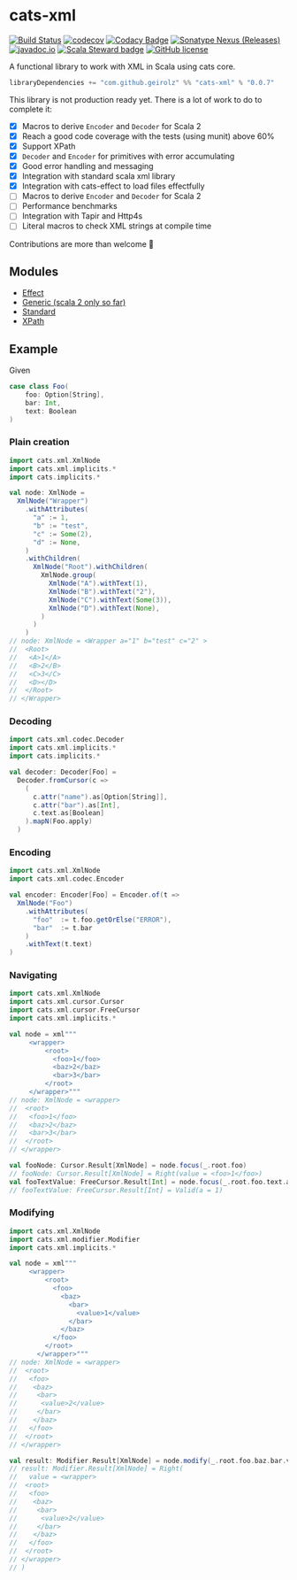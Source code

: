 # cats-xml

[![Build Status](https://github.com/geirolz/cats-xml/actions/workflows/cicd.yml/badge.svg)](https://github.com/geirolz/cats-xml/actions)
[![codecov](https://img.shields.io/codecov/c/github/geirolz/cats-xml)](https://codecov.io/gh/geirolz/cats-xml)
[![Codacy Badge](https://app.codacy.com/project/badge/Grade/3101ec45f0114ad0abde91181c8c238c)](https://www.codacy.com/gh/geirolz/cats-xml/dashboard?utm_source=github.com&amp;utm_medium=referral&amp;utm_content=geirolz/cats-xml&amp;utm_campaign=Badge_Grade)
[![Sonatype Nexus (Releases)](https://img.shields.io/nexus/r/com.github.geirolz/cats-xml-core_2.13?server=https%3A%2F%2Foss.sonatype.org)](https://mvnrepository.com/artifact/com.github.geirolz/cats-xml-core)
[![javadoc.io](https://javadoc.io/badge2/com.github.geirolz/cats-xml-core_2.13/javadoc.io.svg)](https://javadoc.io/doc/com.github.geirolz/cats-xml-core_2.13)
[![Scala Steward badge](https://img.shields.io/badge/Scala_Steward-helping-blue.svg?style=flat&logo=data:image/png;base64,iVBORw0KGgoAAAANSUhEUgAAAA4AAAAQCAMAAAARSr4IAAAAVFBMVEUAAACHjojlOy5NWlrKzcYRKjGFjIbp293YycuLa3pYY2LSqql4f3pCUFTgSjNodYRmcXUsPD/NTTbjRS+2jomhgnzNc223cGvZS0HaSD0XLjbaSjElhIr+AAAAAXRSTlMAQObYZgAAAHlJREFUCNdNyosOwyAIhWHAQS1Vt7a77/3fcxxdmv0xwmckutAR1nkm4ggbyEcg/wWmlGLDAA3oL50xi6fk5ffZ3E2E3QfZDCcCN2YtbEWZt+Drc6u6rlqv7Uk0LdKqqr5rk2UCRXOk0vmQKGfc94nOJyQjouF9H/wCc9gECEYfONoAAAAASUVORK5CYII=)](https://scala-steward.org)
[![GitHub license](https://img.shields.io/github/license/geirolz/cats-xml)](https://github.com/geirolz/cats-xml/blob/master/LICENSE)

A functional library to work with XML in Scala using cats core.

```sbt
libraryDependencies += "com.github.geirolz" %% "cats-xml" % "0.0.7"
```

This library is not production ready yet. There is a lot of work to do to complete it:
- [X] Macros to derive `Encoder` and `Decoder` for Scala 2
- [X] Reach a good code coverage with the tests (using munit) above 60%
- [X] Support XPath
- [X] `Decoder` and `Encoder` for primitives with error accumulating
- [X] Good error handling and messaging 
- [X] Integration with standard scala xml library
- [X] Integration with cats-effect to load files effectfully
- [ ] Macros to derive `Encoder` and `Decoder` for Scala 2
- [ ] Performance benchmarks
- [ ] Integration with Tapir and Http4s
- [ ] Literal macros to check XML strings at compile time

Contributions are more than welcome 💪

## Modules
- [Effect](docs/compiled/effect.md)
- [Generic (scala 2 only so far)](docs/compiled/generic.md)
- [Standard](docs/compiled/standard.md)
- [XPath](docs/compiled/xpath.md)

## Example
Given
```scala
case class Foo(
    foo: Option[String], 
    bar: Int, 
    text: Boolean
)
```

### Plain creation
```scala
import cats.xml.XmlNode
import cats.xml.implicits.*
import cats.implicits.*

val node: XmlNode = 
  XmlNode("Wrapper")
    .withAttributes(
      "a" := 1,
      "b" := "test",
      "c" := Some(2),
      "d" := None,
    )
    .withChildren(
      XmlNode("Root").withChildren(
        XmlNode.group(
          XmlNode("A").withText(1),
          XmlNode("B").withText("2"),
          XmlNode("C").withText(Some(3)),
          XmlNode("D").withText(None),
        )
      )
    )
// node: XmlNode = <Wrapper a="1" b="test" c="2" >
//  <Root>
//   <A>1</A>
//   <B>2</B>
//   <C>3</C>
//   <D></D>
//  </Root>
// </Wrapper>
```

### Decoding
```scala
import cats.xml.codec.Decoder
import cats.xml.implicits.*
import cats.implicits.*

val decoder: Decoder[Foo] =
  Decoder.fromCursor(c =>
    (
      c.attr("name").as[Option[String]],
      c.attr("bar").as[Int],
      c.text.as[Boolean]
    ).mapN(Foo.apply)
  )
```

### Encoding
```scala
import cats.xml.XmlNode
import cats.xml.codec.Encoder

val encoder: Encoder[Foo] = Encoder.of(t =>
  XmlNode("Foo")
    .withAttributes(
      "foo"  := t.foo.getOrElse("ERROR"),
      "bar"  := t.bar
    )
    .withText(t.text)
)
```

### Navigating
```scala
import cats.xml.XmlNode
import cats.xml.cursor.Cursor
import cats.xml.cursor.FreeCursor
import cats.xml.implicits.*

val node = xml"""
     <wrapper>
         <root>
           <foo>1</foo>
           <baz>2</baz>
           <bar>3</bar>
         </root>
     </wrapper>"""
// node: XmlNode = <wrapper>
//  <root>
//   <foo>1</foo>
//   <baz>2</baz>
//   <bar>3</bar>
//  </root>
// </wrapper>

val fooNode: Cursor.Result[XmlNode] = node.focus(_.root.foo)
// fooNode: Cursor.Result[XmlNode] = Right(value = <foo>1</foo>)
val fooTextValue: FreeCursor.Result[Int] = node.focus(_.root.foo.text.as[Int])
// fooTextValue: FreeCursor.Result[Int] = Valid(a = 1)
```

### Modifying
```scala
import cats.xml.XmlNode
import cats.xml.modifier.Modifier
import cats.xml.implicits.*

val node = xml"""
     <wrapper>
         <root>
           <foo>
             <baz>
               <bar>
                 <value>1</value>
               </bar>
             </baz>
           </foo>
         </root>
       </wrapper>"""
// node: XmlNode = <wrapper>
//  <root>
//   <foo>
//    <baz>
//     <bar>
//      <value>2</value>
//     </bar>
//    </baz>
//   </foo>
//  </root>
// </wrapper>

val result: Modifier.Result[XmlNode] = node.modify(_.root.foo.baz.bar.value.modifyIfNode(_.withText(2)))
// result: Modifier.Result[XmlNode] = Right(
//   value = <wrapper>
//  <root>
//   <foo>
//    <baz>
//     <bar>
//      <value>2</value>
//     </bar>
//    </baz>
//   </foo>
//  </root>
// </wrapper>
// )
```